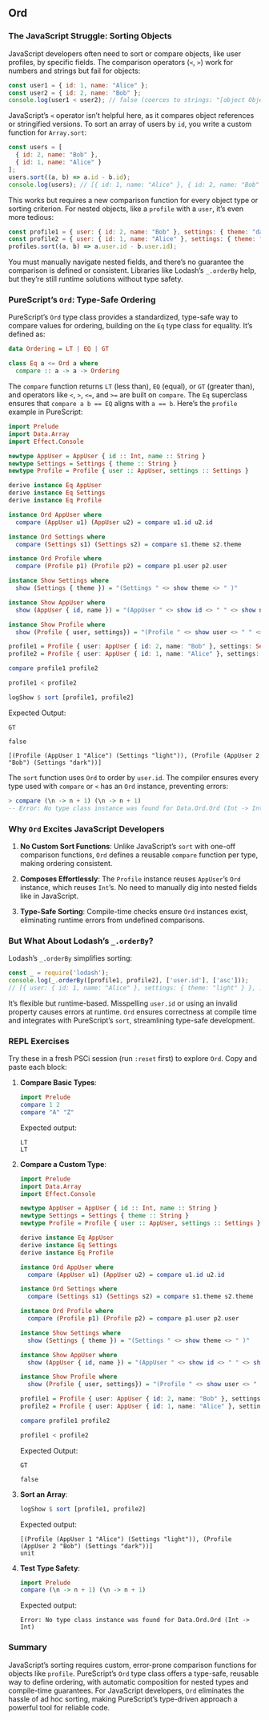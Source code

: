 ## Ord

### The JavaScript Struggle: Sorting Objects

JavaScript developers often need to sort or compare objects, like user profiles, by specific fields. The comparison operators (`<`, `>`) work for numbers and strings but fail for objects:

```javascript
const user1 = { id: 1, name: "Alice" };
const user2 = { id: 2, name: "Bob" };
console.log(user1 < user2); // false (coerces to strings: "[object Object]")
```

JavaScript’s `<` operator isn’t helpful here, as it compares object references or stringified versions. To sort an array of users by `id`, you write a custom function for `Array.sort`:

```javascript
const users = [
  { id: 2, name: "Bob" },
  { id: 1, name: "Alice" }
];
users.sort((a, b) => a.id - b.id);
console.log(users); // [{ id: 1, name: "Alice" }, { id: 2, name: "Bob" }]
```

This works but requires a new comparison function for every object type or sorting criterion. For nested objects, like a `profile` with a `user`, it’s even more tedious:

```javascript
const profile1 = { user: { id: 2, name: "Bob" }, settings: { theme: "dark" } };
const profile2 = { user: { id: 1, name: "Alice" }, settings: { theme: "light" } };
profiles.sort((a, b) => a.user.id - b.user.id);
```

You must manually navigate nested fields, and there’s no guarantee the comparison is defined or consistent. Libraries like Lodash’s `_.orderBy` help, but they’re still runtime solutions without type safety.

### PureScript’s `Ord`: Type-Safe Ordering

PureScript’s `Ord` type class provides a standardized, type-safe way to compare values for ordering, building on the `Eq` type class for equality. It’s defined as:

```purescript
data Ordering = LT | EQ | GT

class Eq a <= Ord a where
  compare :: a -> a -> Ordering
```

The `compare` function returns `LT` (less than), `EQ` (equal), or `GT` (greater than), and operators like `<`, `>`, `<=`, and `>=` are built on `compare`. The `Eq` superclass ensures that `compare a b == EQ` aligns with `a == b`. Here’s the `profile` example in PureScript:

```purescript
import Prelude
import Data.Array
import Effect.Console

newtype AppUser = AppUser { id :: Int, name :: String }
newtype Settings = Settings { theme :: String }
newtype Profile = Profile { user :: AppUser, settings :: Settings }

derive instance Eq AppUser
derive instance Eq Settings
derive instance Eq Profile

instance Ord AppUser where
  compare (AppUser u1) (AppUser u2) = compare u1.id u2.id

instance Ord Settings where
  compare (Settings s1) (Settings s2) = compare s1.theme s2.theme

instance Ord Profile where
  compare (Profile p1) (Profile p2) = compare p1.user p2.user

instance Show Settings where
  show (Settings { theme }) = "(Settings " <> show theme <> " )"

instance Show AppUser where
  show (AppUser { id, name }) = "(AppUser " <> show id <> " " <> show name <> ")"

instance Show Profile where
  show (Profile { user, settings}) = "(Profile " <> show user <> " " <> show settings <> ")"

profile1 = Profile { user: AppUser { id: 2, name: "Bob" }, settings: Settings { theme: "dark" } }
profile2 = Profile { user: AppUser { id: 1, name: "Alice" }, settings: Settings { theme: "light" } }

compare profile1 profile2

profile1 < profile2

logShow $ sort [profile1, profile2]


```

Expected Output:
```
GT

false

[(Profile (AppUser 1 "Alice") (Settings "light")), (Profile (AppUser 2 "Bob") (Settings "dark"))]

```

The `sort` function uses `Ord` to order by `user.id`. The compiler ensures every type used with `compare` or `<` has an `Ord` instance, preventing errors:

```purescript
> compare (\n -> n + 1) (\n -> n + 1)
-- Error: No type class instance was found for Data.Ord.Ord (Int -> Int)
```

### Why `Ord` Excites JavaScript Developers

1. **No Custom Sort Functions**: Unlike JavaScript’s `sort` with one-off comparison functions, `Ord` defines a reusable `compare` function per type, making ordering consistent.
    
2. **Composes Effortlessly**: The `Profile` instance reuses `AppUser`’s `Ord` instance, which reuses `Int`’s. No need to manually dig into nested fields like in JavaScript.
    
3. **Type-Safe Sorting**: Compile-time checks ensure `Ord` instances exist, eliminating runtime errors from undefined comparisons.
    

### But What About Lodash’s `_.orderBy`?

Lodash’s `_.orderBy` simplifies sorting:

```javascript
const _ = require('lodash');
console.log(_.orderBy([profile1, profile2], ['user.id'], ['asc']));
// [{ user: { id: 1, name: "Alice" }, settings: { theme: "light" } }, ...]
```

It’s flexible but runtime-based. Misspelling `user.id` or using an invalid property causes errors at runtime. `Ord` ensures correctness at compile time and integrates with PureScript’s `sort`, streamlining type-safe development.

### REPL Exercises

Try these in a fresh PSCi session (run `:reset` first) to explore `Ord`. Copy and paste each block:

1. **Compare Basic Types**:
    
    ```purescript
    import Prelude
    compare 1 2
    compare "A" "Z"
    ```
    
    Expected output:
    
    ```
    LT
    LT
    ```
    
2. **Compare a Custom Type**:
    
    ```purescript
    import Prelude
    import Data.Array
    import Effect.Console

    newtype AppUser = AppUser { id :: Int, name :: String }
    newtype Settings = Settings { theme :: String }
    newtype Profile = Profile { user :: AppUser, settings :: Settings }

    derive instance Eq AppUser
    derive instance Eq Settings
    derive instance Eq Profile

    instance Ord AppUser where
      compare (AppUser u1) (AppUser u2) = compare u1.id u2.id

    instance Ord Settings where
      compare (Settings s1) (Settings s2) = compare s1.theme s2.theme

    instance Ord Profile where
      compare (Profile p1) (Profile p2) = compare p1.user p2.user

    instance Show Settings where
      show (Settings { theme }) = "(Settings " <> show theme <> " )"

    instance Show AppUser where
      show (AppUser { id, name }) = "(AppUser " <> show id <> " " <> show name <> ")"

    instance Show Profile where
      show (Profile { user, settings}) = "(Profile " <> show user <> " " <> show settings <> ")"

    profile1 = Profile { user: AppUser { id: 2, name: "Bob" }, settings: Settings { theme: "dark" } }
    profile2 = Profile { user: AppUser { id: 1, name: "Alice" }, settings: Settings { theme: "light" } }

    compare profile1 profile2

    profile1 < profile2


    ```
    
    Expected Output:
    ```
    GT

    false

    ```
    
3. **Sort an Array**:
    
    ```purescript
    logShow $ sort [profile1, profile2]
    ```
    
    Expected output:
    
    ```
    [(Profile (AppUser 1 "Alice") (Settings "light")), (Profile (AppUser 2 "Bob") (Settings "dark"))]
    unit
    ```
    
4. **Test Type Safety**:
    
    ```purescript
    import Prelude
    compare (\n -> n + 1) (\n -> n + 1)
    ```
    
    Expected output:
    
    ```
    Error: No type class instance was found for Data.Ord.Ord (Int -> Int)
    ```
    

### Summary

JavaScript’s sorting requires custom, error-prone comparison functions for objects like `profile`. PureScript’s `Ord` type class offers a type-safe, reusable way to define ordering, with automatic composition for nested types and compile-time guarantees. For JavaScript developers, `Ord` eliminates the hassle of ad hoc sorting, making PureScript’s type-driven approach a powerful tool for reliable code.

